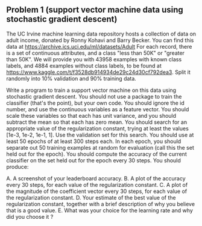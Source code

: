 ## Problem 1 (support vector machine data using stochastic gradient descent)


The UC Irvine machine learning data repository hosts a collection of data on adult income, donated by Ronny Kohavi and Barry Becker. You can find this data at https://archive.ics.uci.edu/ml/datasets/Adult For each record, there is a set of continuous attributes, and a class "less than 50K" or "greater than 50K". We will provide you with 43958 examples with known class labels, and 4884 examples without class labels, to be found at https://www.kaggle.com/t/f3528db914934de29c24d30cf792dea3. Split it randomly into 10% validation and 90% training data.

Write a program to train a support vector machine on this data using stochastic gradient descent. You should not use a package to train the classifier (that's the point), but your own code. You should ignore the id number, and use the continuous variables as a feature vector. You should scale these variables so that each has unit variance, and you should subtract the mean so that each has zero mean. You should search for an appropriate value of the regularization constant, trying at least the values [1e-3, 1e-2, 1e-1, 1]. Use the validation set for this search. You should use at least 50 epochs of at least 300 steps each. In each epoch, you should separate out 50 training examples at random for evaluation (call this the set held out for the epoch). You should compute the accuracy of the current classifier on the set held out for the epoch every 30 steps. You should produce:

A. A screenshot of your leaderboard accuracy.
B. A plot of the accuracy every 30 steps, for each value of the regularization constant.
C. A plot of the magnitude of the coefficient vector every 30 steps, for each value of the regularization constant.
D. Your estimate of the best value of the regularization constant, together with a brief description of why you believe that is a good value.
E. What was your choice for the learning rate and why did you choose it ?
